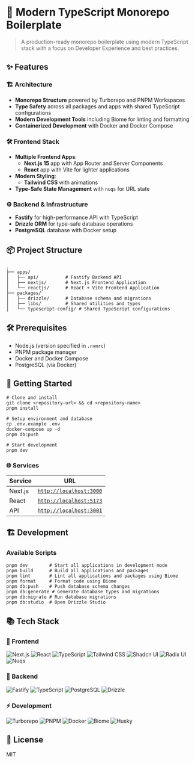 # 🚀 Modern TypeScript Monorepo Boilerplate

> A production-ready monorepo boilerplate using modern TypeScript stack with a focus on Developer Experience and best practices.

## ✨ Features

### 🏗️ Architecture

- **Monorepo Structure** powered by Turborepo and PNPM Workspaces
- **Type Safety** across all packages and apps with shared TypeScript configurations
- **Modern Development Tools** including Biome for linting and formatting
- **Containerized Development** with Docker and Docker Compose

### 🛠️ Frontend Stack

- **Multiple Frontend Apps**:
  - **Next.js 15** app with App Router and Server Components
  - **React** app with Vite for lighter applications
- **Modern Styling**:
  - **Tailwind CSS** with animations
- **Type-Safe State Management** with `nuqs` for URL state

### ⚙️ Backend & Infrastructure  

- **Fastify** for high-performance API with TypeScript
- **Drizzle ORM** for type-safe database operations
- **PostgreSQL** database with Docker setup

## 📦 Project Structure

```
.
├── apps/
│   ├── api/          # Fastify Backend API
│   ├── nextjs/       # Next.js Frontend Application
│   └── reactjs/      # React + Vite Frontend Application
├── packages/
│   ├── drizzle/      # Database schema and migrations
│   ├── libs/         # Shared utilities and types
│   └── typescript-config/ # Shared TypeScript configurations
```

## 🛠️ Prerequisites

- Node.js (version specified in `.nvmrc`)
- PNPM package manager
- Docker and Docker Compose
- PostgreSQL (via Docker)

## 🚀 Getting Started

```shell
# Clone and install
git clone <repository-url> && cd <repository-name>
pnpm install

# Setup environment and database
cp .env.example .env
docker-compose up -d
pnpm db:push

# Start development
pnpm dev
```

### 🌐 Services

| Service | URL |
|---------|-----|
| Next.js | [`http://localhost:3000`](http://localhost:3000) |
| React | [`http://localhost:5173`](http://localhost:5173) |
| API | [`http://localhost:3001`](http://localhost:3001) |

## 🏗️ Development

### Available Scripts

```shell
pnpm dev        # Start all applications in development mode
pnpm build      # Build all applications and packages
pnpm lint       # Lint all applications and packages using Biome
pnpm format     # Format code using Biome
pnpm db:push    # Push database schema changes
pnpm db:generate # Generate database types and migrations
pnpm db:migrate # Run database migrations
pnpm db:studio  # Open Drizzle Studio
```

## 📚 Tech Stack

### 🎨 Frontend
![Next.js](https://img.shields.io/badge/Next.js_15-black?style=flat-square&logo=next.js)
![React](https://img.shields.io/badge/React_19-61DAFB?style=flat-square&logo=react&logoColor=black)
![TypeScript](https://img.shields.io/badge/TypeScript_5.7-3178C6?style=flat-square&logo=typescript&logoColor=white)
![Tailwind CSS](https://img.shields.io/badge/Tailwind_4-38B2AC?style=flat-square&logo=tailwind-css&logoColor=white)
![Shadcn UI](https://img.shields.io/badge/Shadcn_UI-000000?style=flat-square)
![Radix UI](https://img.shields.io/badge/Radix_UI-161618?style=flat-square)
![Nuqs](https://img.shields.io/badge/Nuqs-4353FF?style=flat-square)

### 🔧 Backend
![Fastify](https://img.shields.io/badge/Fastify_5-202020?style=flat-square&logo=fastify)
![TypeScript](https://img.shields.io/badge/TypeScript_5.7-3178C6?style=flat-square&logo=typescript&logoColor=white)
![PostgreSQL](https://img.shields.io/badge/PostgreSQL-4169E1?style=flat-square&logo=postgresql&logoColor=white)
![Drizzle](https://img.shields.io/badge/Drizzle_ORM-C5F74F?style=flat-square&logoColor=black)

### ⚡ Development
![Turborepo](https://img.shields.io/badge/Turborepo-000000?style=flat-square&logo=turborepo)
![PNPM](https://img.shields.io/badge/PNPM_8-F69220?style=flat-square&logo=pnpm&logoColor=white)
![Docker](https://img.shields.io/badge/Docker-2496ED?style=flat-square&logo=docker&logoColor=white)
![Biome](https://img.shields.io/badge/Biome-60A5FA?style=flat-square&logo=biome&logoColor=white)
![Husky](https://img.shields.io/badge/Husky-42B983?style=flat-square&logo=git&logoColor=white)

## 📝 License

MIT
